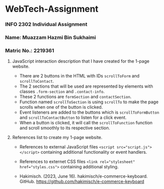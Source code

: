 # WebTech-Assignment
### INFO 2302 Individual Assignment
### Name: Muazzam Hazmi Bin Sukhaimi
### Matric No.: 2219361

1. JavaScript interaction description that I have created for the 1-page website.

   - There are 2 buttons in the HTML with IDs `scrollToForm` and `scrollToContact`.
   - The 2 sections that will be used are represented by elements with classes `.form-section` and `.contact-info`.
   - These 2 functions are `formSection` and `contactSection`.
   - Function named `scrollToSection` is using `scrollTo` to make the page scrolls when one of the button is clicked.
   - Event listeners are added to the buttons which is `scrollToFormButton` and `scrollToContactButton` to listen for a click event.
   - When a button is clicked, it will call the `scrollToFunction` function and scroll smoothly to its respective section.

1. References list to create my 1-page website.

   - References to external JavaScript files `<script src="script.js"></script>` containing additional functionality or event handlers.
   - References to externet CSS files `<link rel="stylesheet" href="styles.css">` containing additional styling.
  
   - Hakimisch. (2023, June 16). hakimisch/e-commerce-keyboard. GitHub. https://github.com/hakimisch/e-commerce-keyboard
